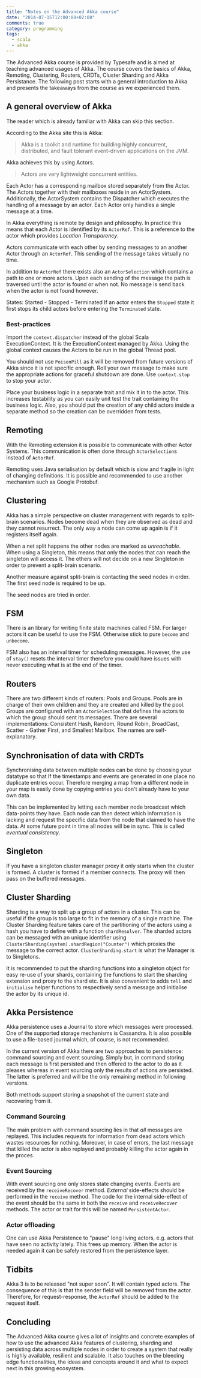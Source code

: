 ```yaml
---
title: "Notes on the Advanced Akka course"
date: "2014-07-15T12:00:00+02:00"
comments: true
category: programming
tags:
  - scala
  - akka
---
```

The Advanced Akka course is provided by Typesafe and is aimed at teaching advanced usages of Akka. The course covers the basics of Akka, Remoting, Clustering, Routers, CRDTs, Cluster Sharding and Akka Persistance. The following post starts with a general introduction to Akka and presents the takeaways from the course as we experienced them.

## A general overview of Akka

The reader which is already familiar with Akka can skip this section.

According to the Akka site this is Akka:

> Akka is a toolkit and runtime for building highly
> concurrent, distributed, and fault tolerant event-driven
> applications on the JVM.

Akka achieves this by using Actors.

> Actors are very lightweight concurrent entities.

Each Actor has a corresponding mailbox stored separately from the Actor. The Actors together with their mailboxes reside in an ActorSystem. Additionally, the ActorSystem contains the Dispatcher which executes the handling of a message by an actor. Each Actor only handles a single message at a time.

In Akka everything is remote by design and philosophy. In practice this means that each Actor is identified by its `ActorRef`. This is a reference to the actor which provides *Location Transparency*.

Actors communicate with each other by sending messages to an another Actor through an `ActorRef`. This sending of the message takes virtually no time.

In addition to `ActorRef` there exists also an `ActorSelection` which contains a path to one or more actors. Upon each sending of the message the path is traversed until the actor is found or when not. No message is send back when the actor is not found however.

States: Started - Stopped - Terminated
If an actor enters the `Stopped` state it first stops its child actors before entering the `Terminated` state.

### Best-practices

Import the `context.dispatcher` instead of the global Scala ExecutionContext. It is the ExecutionContext managed by Akka. Using the global context causes the Actors to be run in the global Thread pool.

You should not use `PoisonPill` as it will be removed from future versions of Akka since it is not specific enough. Roll your own message to make sure the appropriate actions for graceful shutdown are done. Use `context.stop` to stop your actor.

Place your business logic in a separate trait and mix it in to the actor. This increases testability as you can easily unit test the trait containing the business logic. Also, you should put the creation of any child actors inside a separate method so the creation can be overridden from tests.

## Remoting
With the Remoting extension it is possible to communicate with other Actor Systems. This communication is often done through `ActorSelection`s instead of `ActorRef`.

Remoting uses Java serialisation by default which is slow and fragile in light of changing definitions. It is possible and recommended to use another mechanism such as Google Protobuf.

## Clustering
Akka has a simple perspective on cluster management with regards to split-brain scenarios. Nodes become dead when they are observed as dead and they cannot resurrect. The only way a node can come up again is if it registers itself again.

When a net split happens the other nodes are marked as *unreachable*. When using a Singleton, this means that only the nodes that can reach the singleton will access it. The others will not decide on a new Singleton in order to prevent a split-brain scenario.

Another measure against split-brain is contacting the seed nodes in order. The first seed node is required to be up.

The seed nodes are tried in order.

## FSM
There is an library for writing finite state machines called FSM. For larger actors it can be useful to use the FSM. Otherwise stick to pure `become` and `unbecome`.

FSM also has an interval timer for scheduling messages. However, the use of `stay()` resets the interval timer therefore you could have issues with never executing what is at the end of the timer.

## Routers

There are two different kinds of routers: Pools and Groups. Pools are in charge of their own children and they are created and killed by the pool. Groups are configured with an `ActorSelection` that defines the actors to which the group should sent its messages. There are several implementations: Consistent Hash, Random, Round Robin, BroadCast, Scatter - Gather First, and Smallest Mailbox. The names are self-explanatory.

## Synchronisation of data with CRDTs
Synchronising data between multiple nodes can be done by choosing your datatype so that If the timestamps and events are generated in one place no duplicate entries occur. Therefore merging a map from a different node in your map is easily done by copying entries you don't already have to your own data.

This can be implemented by letting each member node broadcast which data-points they have. Each node can then detect which information is lacking and request the specific data from the node that claimed to have the data. At some future point in time all nodes will be in sync. This is called *eventual consistency*.

## Singleton
If you have a singleton cluster manager proxy it only starts when the cluster is formed. A cluster is formed if a member connects. The proxy will then pass on the buffered messages.

## Cluster Sharding
Sharding is a way to split up a group of actors in a cluster. This can be useful if the group is too large to fit in the memory of a single machine. The Cluster Sharding feature takes care of the partitioning of the actors using a hash you have to define with a function `shardResolver`. The sharded actors can be messaged with an unique identifier using `ClusterSharding(system).shardRegion("Counter")` which proxies the message to the correct actor.
`ClusterSharding.start` is what the Manager is to Singletons.

It is recommended to put the sharding functions into a singleton object for easy re-use of your shards, containing the functions to start the sharding extension and proxy to the shard etc. It is also convenient to adds `tell` and `initialise` helper functions to respectively send a message and initialise the actor by its unique id.

## Akka Persistence

Akka persistence uses a Journal to store which messages were processed. One of the supported storage mechanisms is Cassandra. It is also possible to use a file-based journal which, of course, is not recommended.

In the current version of Akka there are two approaches to persistence: command sourcing and event sourcing. Simply but, in command storing each message is first persisted and then offered to the actor to do as it pleases whereas in event sourcing only the results of actions are persisted. The latter is preferred and will be the only remaining method in following versions.

Both methods support storing a snapshot of the current state and recovering from it.

### Command Sourcing
The main problem with command sourcing lies in that *all* messages are replayed. This includes requests for information from dead actors which wastes resources for nothing. Moreover, in case of errors, the last message that killed the actor is also replayed and probably killing the actor again in the proces.


### Event Sourcing

With event sourcing one only stores state changing events. Events are received by the `receiveRecover` method. *External* side-effects should be performed in the `receive` method. The code for the internal side-effect of the event should be the same in both the `receive` and `receiveRecover` methods. The actor or trait for this will be named `PersistentActor`.

### Actor offloading

One can use Akka Persistence to "pause" long living actors, e.g. actors that have seen no activity lately. This frees up memory. When the actor is needed again it can be safely restored from the persistence layer.

## Tidbits

Akka 3 is to be released "not super soon". It will contain typed actors. The consequence of this is that the sender field will be removed from the actor. Therefore, for request-response, the `ActorRef` should be added to the request itself.

## Concluding

The Advanced Akka course gives a lot of insights and concrete examples of how to use the advanced Akka features of clustering, sharding and persisting data across multiple nodes in order to create a system that really is highly available, resilient and scalable. It also touches on the bleeding edge functionalities, the ideas and concepts around it and what to expect next in this growing ecosystem.
